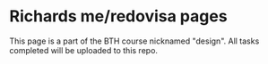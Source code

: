 Richards me/redovisa pages
===========================

This page is a part of the BTH course nicknamed "design". All tasks completed will be uploaded to this repo.
